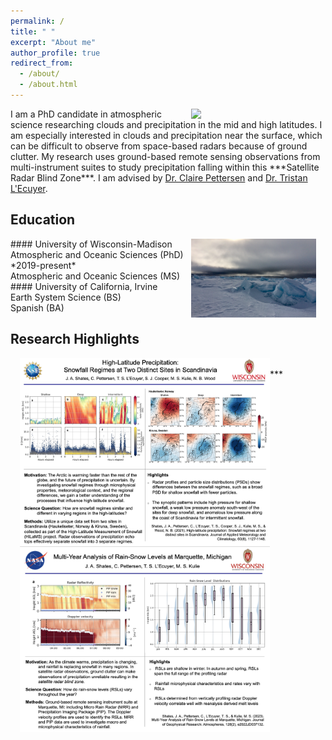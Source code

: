 ```yaml
---
permalink: /
title: " "
excerpt: "About me"
author_profile: true
redirect_from: 
  - /about/
  - /about.html
---
```



<img src="/images/mqt_2022.gif"  width="200" style="float: right; margin-right: 15px;"> 
I am a PhD candidate in atmospheric science researching clouds and precipitation in the mid and high latitudes. I am especially interested in clouds and precipitation near the surface, which can be difficult to observe from space-based radars because of ground clutter. My research uses ground-based remote sensing observations from multi-instrument suites to study precipitation falling within this ***Satellite Radar Blind Zone***. I am advised by 
<a href="https://pettersen.engin.umich.edu/">Dr. Claire Pettersen</a> and 
<a href="https://lecuyer.aos.wisc.edu/">Dr. Tristan L'Ecuyer</a>. 

## Education
<img src="/images/fast_ice.png"  width="200" style="float: right; margin-right: 15px;"> 
#### University of Wisconsin-Madison  <br>
Atmospheric and Oceanic Sciences (PhD) *2019-present* <br>
Atmospheric and Oceanic Sciences (MS)   <br>
#### University of California, Irvine <br>
Earth System Science (BS)<br>
Spanish (BA)

## Research Highlights
<img src="/images/shates_highlight_hauk_kir.png"  width="400" style="float: left; margin-left: 15px;"> 
<br>
 *** 
<br>
<img src="/images/shates_highlight_mqt.png"  width="400" style="float: left; margin-left: 15px;"> 
